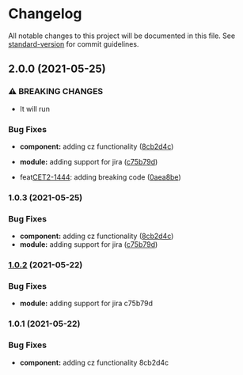# Changelog

All notable changes to this project will be documented in this file. See [standard-version](https://github.com/conventional-changelog/standard-version) for commit guidelines.

## 2.0.0 (2021-05-25)


### ⚠ BREAKING CHANGES

* It will run

### Bug Fixes

* **component:** adding cz functionality ([8cb2d4c](https://github.com/amiltimore2016/comitizen_example/commits/))
* **module:** adding support for jira ([c75b79d](https://github.com/amiltimore2016/comitizen_example/commits/))


* feat[CET2-1444](index.js): adding breaking code ([0aea8be](https://github.com/amiltimore2016/comitizen_example/commits/))

### 1.0.3 (2021-05-25)


### Bug Fixes

* **component:** adding cz functionality ([8cb2d4c](https://github.com/amiltimore2016/comitizen_example/commits/))
* **module:** adding support for jira ([c75b79d](https://github.com/amiltimore2016/comitizen_example/commits/))

### [1.0.2](///compare/v1.0.1...v1.0.2) (2021-05-22)


### Bug Fixes

* **module:** adding support for jira c75b79d

### 1.0.1 (2021-05-22)


### Bug Fixes

* **component:** adding cz functionality 8cb2d4c
